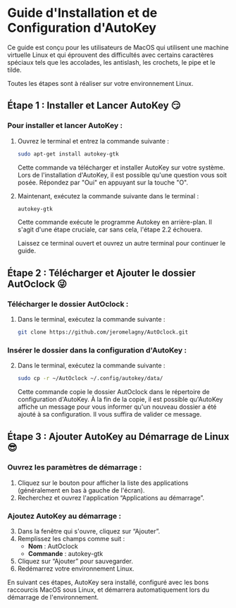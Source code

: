 # Guide d'Installation et de Configuration d'AutoKey

Ce guide est conçu pour les utilisateurs de MacOS qui utilisent une machine virtuelle Linux et qui éprouvent des difficultés avec certains caractères spéciaux tels que les accolades, les antislash, les crochets, le pipe et le tilde.

Toutes les étapes sont à réaliser sur votre environnement Linux.

## Étape 1 : Installer et Lancer AutoKey 😏

### Pour installer et lancer AutoKey :

1. Ouvrez le terminal et entrez la commande suivante :

    ```bash
    sudo apt-get install autokey-gtk
    ```

    Cette commande va télécharger et installer AutoKey sur votre système. Lors de l'installation d'AutoKey, il est possible qu'une question vous soit posée. Répondez par "Oui" en appuyant sur la touche "O".

2. Maintenant, exécutez la commande suivante dans le terminal :

    ```bash
    autokey-gtk
    ```

    Cette commande exécute le programme Autokey en arrière-plan. Il s'agit d'une étape cruciale, car sans cela, l'étape 2.2 échouera.

    Laissez ce terminal ouvert et ouvrez un autre terminal pour continuer le guide.

## Étape 2 : Télécharger et Ajouter le dossier AutOclock 😜

### Télécharger le dossier AutOclock :

1. Dans le terminal, exécutez la commande suivante :

    ```bash
    git clone https://github.com/jeromelagny/AutOclock.git
    ```

### Insérer le dossier dans la configuration d'AutoKey :

2. Dans le terminal, exécutez la commande suivante :

    ```bash
    sudo cp -r ~/AutOclock ~/.config/autokey/data/
    ```

    Cette commande copie le dossier AutOclock dans le répertoire de configuration d'AutoKey. À la fin de la copie, il est possible qu'AutoKey affiche un message pour vous informer qu'un nouveau dossier a été ajouté à sa configuration. Il vous suffira de valider ce message.

## Étape 3 : Ajouter AutoKey au Démarrage de Linux 😎

### Ouvrez les paramètres de démarrage :

1. Cliquez sur le bouton pour afficher la liste des applications (généralement en bas à gauche de l'écran).
2. Recherchez et ouvrez l'application “Applications au démarrage”.

### Ajoutez AutoKey au démarrage :

3. Dans la fenêtre qui s'ouvre, cliquez sur “Ajouter”.
4. Remplissez les champs comme suit :
    - **Nom** : AutOclock
    - **Commande** : autokey-gtk
5. Cliquez sur “Ajouter” pour sauvegarder.
6. Redémarrez votre environnement Linux.

En suivant ces étapes, AutoKey sera installé, configuré avec les bons raccourcis MacOS sous Linux, et démarrera automatiquement lors du démarrage de l'environnement.
